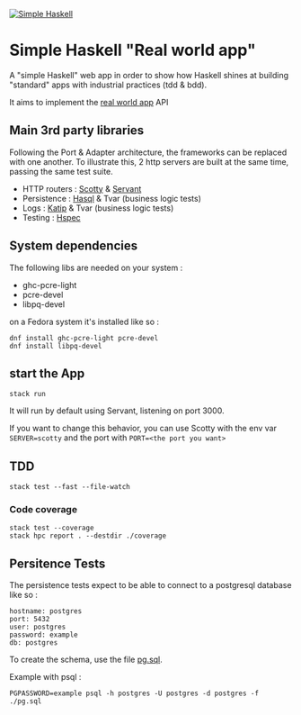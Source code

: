 [![Simple Haskell](http://simplehaskell.org/badges/badge.svg)](http://simplehaskell.org)

# Simple Haskell "Real world app"

A "simple Haskell" web app in order to show how Haskell shines at building "standard" apps with industrial practices (tdd & bdd).

It aims to implement the [real world app](https://github.com/gothinkster/realworld) API

## Main 3rd party libraries
Following the Port & Adapter architecture, the frameworks can be replaced with one another. To illustrate this, 2 http servers are built at the same time, passing the same test suite.

- HTTP routers : [Scotty](https://hackage.haskell.org/package/scotty) & [Servant](https://hackage.haskell.org/package/servant)
- Persistence : [Hasql](https://hackage.haskell.org/package/hasql) & Tvar (business logic tests)
- Logs : [Katip](https://hackage.haskell.org/package/katip) & Tvar (business logic tests)
- Testing : [Hspec](https://hackage.haskell.org/package/hspec)

## System dependencies 

The following libs are needed on your system :
- ghc-pcre-light
- pcre-devel
- libpq-devel

on a Fedora system it's installed like so : 
```
dnf install ghc-pcre-light pcre-devel
dnf install libpq-devel
```

## start the App
```
stack run
```

It will run by default using Servant, listening on port 3000.

If you want to change this behavior, you can use Scotty with the env var `SERVER=scotty` and the port with `PORT=<the port you want>`

## TDD

```
stack test --fast --file-watch
```

### Code coverage 

```
stack test --coverage
stack hpc report . --destdir ./coverage
```

## Persitence Tests

The persistence tests expect to be able to connect to a postgresql database like so :

```
hostname: postgres
port: 5432
user: postgres
password: example
db: postgres
```

To create the schema, use the file [pg.sql](./scripts/pg.sql).

Example with psql :

```
PGPASSWORD=example psql -h postgres -U postgres -d postgres -f ./pg.sql
```

